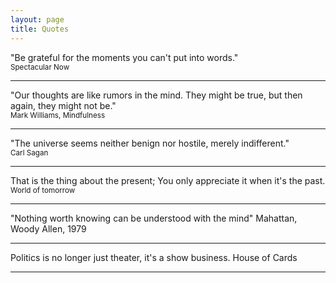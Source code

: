 ```yaml
---
layout: page
title: Quotes
---
```

<p class="en">
"Be grateful for the moments you can't put into words."<br />
<sub>Spectacular Now</sub>
</p>

---
<p class="en">
"Our thoughts are like rumors in the mind. They might be true, but then again, they might not be."<br />
<sub>Mark Williams, Mindfulness</sub>
</p>

---
<p class="en">
"The universe seems neither benign nor hostile, merely indifferent."<br />
<sub>Carl Sagan</sub>
</p>

---
<p class="en">
That is the thing about the present; You only appreciate it when it's the past.<br />
<sub>World of tomorrow</sub>
</p>

---
"Nothing worth knowing can be understood with the mind"
Mahattan, Woody Allen, 1979

---
Politics is no longer just theater, it's a show business.
House of Cards

---
